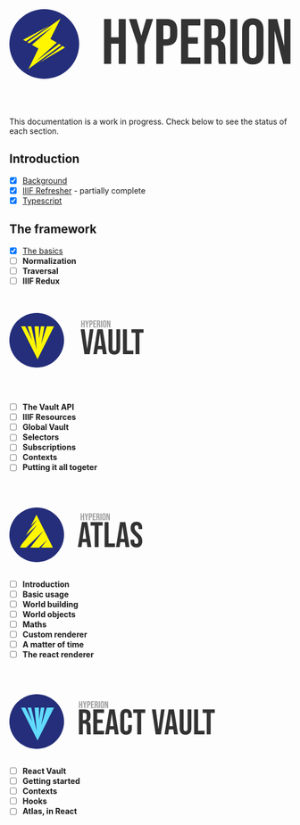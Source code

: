 <center>

<svg width="657px" height="163px" viewBox="0 0 657 163" version="1.1" xmlns="http://www.w3.org/2000/svg" xmlns:xlink="http://www.w3.org/1999/xlink">
    <!-- Generator: Sketch 49.1 (51147) - http://www.bohemiancoding.com/sketch -->
    <desc>Created with Sketch.</desc>
    <defs></defs>
    <g id="Page-1" stroke="none" stroke-width="1" fill="none" fill-rule="evenodd">
        <g id="-" transform="translate(-299.000000, -165.000000)">
            <circle id="Oval-2" fill="#242E7A" cx="380.5" cy="246.5" r="81.5"></circle>
            <polygon id="Path-3" fill="#FFF600" points="341 242.34082 418.692383 187 394.754883 234.750977 409.752134 243.227962 361.664062 286.724609 414.972201 246.178531 419.963867 249 343.503906 305.007812 366.835938 257.198242 351.747755 248.521511 399.316406 206.856445 345.395285 244.868408"></polygon>
            <polygon id="Path-4" fill="#FFF500" points="331 236.764648 337.316406 240.387695 391.703125 204"></polygon>
            <polygon id="Path-4" fill="#FFF500" transform="translate(399.437936, 270.223507) rotate(178.000000) translate(-399.437936, -270.223507) " points="369.61679 284.541921 374.872364 288.417355 429.259083 252.02966"></polygon>
            <path d="M520.15,188 L536.65,188 L536.65,230.75 L554.35,230.75 L554.35,188 L570.85,188 L570.85,293 L554.35,293 L554.35,245.75 L536.65,245.75 L536.65,293 L520.15,293 L520.15,188 Z M598.3,248.3 L578.35,188 L595.9,188 L607.15,226.55 L607.45,226.55 L618.7,188 L634.75,188 L614.8,248.3 L614.8,293 L598.3,293 L598.3,248.3 Z M642.25,188 L666.55,188 C674.750041,188 680.899979,190.199978 685,194.6 C689.100021,199.000022 691.15,205.449957 691.15,213.95 L691.15,224.3 C691.15,232.800043 689.100021,239.249978 685,243.65 C680.899979,248.050022 674.750041,250.25 666.55,250.25 L658.75,250.25 L658.75,293 L642.25,293 L642.25,188 Z M666.55,235.25 C669.250014,235.25 671.274993,234.500007 672.625,233 C673.975007,231.499993 674.65,228.950018 674.65,225.35 L674.65,212.9 C674.65,209.299982 673.975007,206.750008 672.625,205.25 C671.274993,203.749992 669.250014,203 666.55,203 L658.75,203 L658.75,235.25 L666.55,235.25 Z M700.15,188 L745.15,188 L745.15,203 L716.65,203 L716.65,230.75 L739.3,230.75 L739.3,245.75 L716.65,245.75 L716.65,278 L745.15,278 L745.15,293 L700.15,293 L700.15,188 Z M754.6,188 L779.05,188 C787.550043,188 793.74998,189.97498 797.65,193.925 C801.550019,197.87502 803.5,203.949959 803.5,212.15 L803.5,218.6 C803.5,229.500055 799.900036,236.399986 792.7,239.3 L792.7,239.6 C796.70002,240.800006 799.524992,243.249982 801.175,246.95 C802.825008,250.650018 803.65,255.599969 803.65,261.8 L803.65,280.25 C803.65,283.250015 803.749999,285.674991 803.95,287.525 C804.150001,289.375009 804.649996,291.199991 805.45,293 L788.65,293 C788.049997,291.299992 787.650001,289.700007 787.45,288.2 C787.249999,286.699993 787.15,284.00002 787.15,280.1 L787.15,260.9 C787.15,256.099976 786.375008,252.75001 784.825,250.85 C783.274992,248.949991 780.600019,248 776.8,248 L771.1,248 L771.1,293 L754.6,293 L754.6,188 Z M777.1,233 C780.400016,233 782.874992,232.150009 784.525,230.45 C786.175008,228.749992 787,225.90002 787,221.9 L787,213.8 C787,209.999981 786.325007,207.250009 784.975,205.55 C783.624993,203.849991 781.500015,203 778.6,203 L771.1,203 L771.1,233 L777.1,233 Z M815.05,188 L831.55,188 L831.55,293 L815.05,293 L815.05,188 Z M867.7,294.5 C859.59996,294.5 853.400021,292.200023 849.1,287.6 C844.799978,282.999977 842.65,276.500042 842.65,268.1 L842.65,212.9 C842.65,204.499958 844.799978,198.000023 849.1,193.4 C853.400021,188.799977 859.59996,186.5 867.7,186.5 C875.800041,186.5 881.999978,188.799977 886.3,193.4 C890.600022,198.000023 892.75,204.499958 892.75,212.9 L892.75,268.1 C892.75,276.500042 890.600022,282.999977 886.3,287.6 C881.999978,292.200023 875.800041,294.5 867.7,294.5 Z M867.7,279.5 C873.400028,279.5 876.25,276.050035 876.25,269.15 L876.25,211.85 C876.25,204.949965 873.400028,201.5 867.7,201.5 C861.999972,201.5 859.15,204.949965 859.15,211.85 L859.15,269.15 C859.15,276.050035 861.999972,279.5 867.7,279.5 Z M903.85,188 L924.55,188 L940.6,250.85 L940.9,250.85 L940.9,188 L955.6,188 L955.6,293 L938.65,293 L918.85,216.35 L918.55,216.35 L918.55,293 L903.85,293 L903.85,188 Z" id="HYPERION" fill="#333333"></path>
        </g>
    </g>
</svg>
</center>



<br />

<br/>

<br/>

<br/>

<div class="fesk-info">
This documentation is a work in progress. Check below to see the status of each section.
</div>

## Introduction

* [x] [Background](/introduction/background)
* [x] [IIIF Refresher](/introduction/iiif) - partially complete
* [x] [Typescript](/introduction/typescript)

## The framework

* [x] [The basics](/the-framework/the-basics)
* [ ] **Normalization**
* [ ] **Traversal**
* [ ] **IIIF Redux**

<br />

<br/>

<svg width="241px" height="98px" viewBox="0 0 241 98" version="1.1" xmlns="http://www.w3.org/2000/svg" xmlns:xlink="http://www.w3.org/1999/xlink">
    <!-- Generator: Sketch 49.1 (51147) - http://www.bohemiancoding.com/sketch -->
    <desc>Created with Sketch.</desc>
    <defs></defs>
    <g id="Page-1" stroke="none" stroke-width="1" fill="none" fill-rule="evenodd">
        <g id="-" transform="translate(-470.000000, -552.000000)">
            <path d="M597.768,581.2 L604.872,581.2 L609.48,615.952 L609.608,615.952 L614.216,581.2 L620.68,581.2 L613.896,626 L604.552,626 L597.768,581.2 Z M627.72,581.2 L637.256,581.2 L644.552,626 L637.512,626 L636.232,617.104 L636.232,617.232 L628.232,617.232 L626.952,626 L620.424,626 L627.72,581.2 Z M635.4,611.152 L632.264,589.008 L632.136,589.008 L629.064,611.152 L635.4,611.152 Z M658.056,626.64 C654.64265,626.64 652.040009,625.669343 650.248,623.728 C648.455991,621.786657 647.56,619.002685 647.56,615.376 L647.56,581.2 L654.6,581.2 L654.6,615.888 C654.6,617.424008 654.90933,618.53333 655.528,619.216 C656.14667,619.89867 657.031994,620.24 658.184,620.24 C659.336006,620.24 660.22133,619.89867 660.84,619.216 C661.45867,618.53333 661.768,617.424008 661.768,615.888 L661.768,581.2 L668.552,581.2 L668.552,615.376 C668.552,619.002685 667.656009,621.786657 665.864,623.728 C664.071991,625.669343 661.46935,626.64 658.056,626.64 Z M673.544,581.2 L680.584,581.2 L680.584,619.6 L692.168,619.6 L692.168,626 L673.544,626 L673.544,581.2 Z M696.072,587.6 L688.712,587.6 L688.712,581.2 L710.472,581.2 L710.472,587.6 L703.112,587.6 L703.112,626 L696.072,626 L696.072,587.6 Z" id="VAULT" fill="#333333"></path>
            <path d="M598.738,565.4 L600.718,565.4 L600.718,570.53 L602.842,570.53 L602.842,565.4 L604.822,565.4 L604.822,578 L602.842,578 L602.842,572.33 L600.718,572.33 L600.718,578 L598.738,578 L598.738,565.4 Z M608.116,572.636 L605.722,565.4 L607.828,565.4 L609.178,570.026 L609.214,570.026 L610.564,565.4 L612.49,565.4 L610.096,572.636 L610.096,578 L608.116,578 L608.116,572.636 Z M613.39,565.4 L616.306,565.4 C617.290005,565.4 618.027998,565.663997 618.52,566.192 C619.012002,566.720003 619.258,567.493995 619.258,568.514 L619.258,569.756 C619.258,570.776005 619.012002,571.549997 618.52,572.078 C618.027998,572.606003 617.290005,572.87 616.306,572.87 L615.37,572.87 L615.37,578 L613.39,578 L613.39,565.4 Z M616.306,571.07 C616.630002,571.07 616.872999,570.980001 617.035,570.8 C617.197001,570.619999 617.278,570.314002 617.278,569.882 L617.278,568.388 C617.278,567.955998 617.197001,567.650001 617.035,567.47 C616.872999,567.289999 616.630002,567.2 616.306,567.2 L615.37,567.2 L615.37,571.07 L616.306,571.07 Z M620.338,565.4 L625.738,565.4 L625.738,567.2 L622.318,567.2 L622.318,570.53 L625.036,570.53 L625.036,572.33 L622.318,572.33 L622.318,576.2 L625.738,576.2 L625.738,578 L620.338,578 L620.338,565.4 Z M626.872,565.4 L629.806,565.4 C630.826005,565.4 631.569998,565.636998 632.038,566.111 C632.506002,566.585002 632.74,567.313995 632.74,568.298 L632.74,569.072 C632.74,570.380007 632.308004,571.207998 631.444,571.556 L631.444,571.592 C631.924002,571.736001 632.262999,572.029998 632.461,572.474 C632.659001,572.918002 632.758,573.511996 632.758,574.256 L632.758,576.47 C632.758,576.830002 632.77,577.120999 632.794,577.343 C632.818,577.565001 632.878,577.783999 632.974,578 L630.958,578 C630.886,577.795999 630.838,577.604001 630.814,577.424 C630.79,577.243999 630.778,576.920002 630.778,576.452 L630.778,574.148 C630.778,573.571997 630.685001,573.170001 630.499,572.942 C630.312999,572.713999 629.992002,572.6 629.536,572.6 L628.852,572.6 L628.852,578 L626.872,578 L626.872,565.4 Z M629.572,570.8 C629.968002,570.8 630.264999,570.698001 630.463,570.494 C630.661001,570.289999 630.76,569.948002 630.76,569.468 L630.76,568.496 C630.76,568.039998 630.679001,567.710001 630.517,567.506 C630.354999,567.301999 630.100002,567.2 629.752,567.2 L628.852,567.2 L628.852,570.8 L629.572,570.8 Z M634.126,565.4 L636.106,565.4 L636.106,578 L634.126,578 L634.126,565.4 Z M640.444,578.18 C639.471995,578.18 638.728003,577.904003 638.212,577.352 C637.695997,576.799997 637.438,576.020005 637.438,575.012 L637.438,568.388 C637.438,567.379995 637.695997,566.600003 638.212,566.048 C638.728003,565.495997 639.471995,565.22 640.444,565.22 C641.416005,565.22 642.159997,565.495997 642.676,566.048 C643.192003,566.600003 643.45,567.379995 643.45,568.388 L643.45,575.012 C643.45,576.020005 643.192003,576.799997 642.676,577.352 C642.159997,577.904003 641.416005,578.18 640.444,578.18 Z M640.444,576.38 C641.128003,576.38 641.47,575.966004 641.47,575.138 L641.47,568.262 C641.47,567.433996 641.128003,567.02 640.444,567.02 C639.759997,567.02 639.418,567.433996 639.418,568.262 L639.418,575.138 C639.418,575.966004 639.759997,576.38 640.444,576.38 Z M644.782,565.4 L647.266,565.4 L649.192,572.942 L649.228,572.942 L649.228,565.4 L650.992,565.4 L650.992,578 L648.958,578 L646.582,568.802 L646.546,568.802 L646.546,578 L644.782,578 L644.782,565.4 Z" id="HYPERION" fill="#9E9E9E"></path>
            <circle id="Oval-2" fill="#242E7A" cx="519" cy="601" r="49"></circle>
            <polygon id="Triangle" fill="#FFF603" points="520.5 635 491 576 550 576"></polygon>
            <polygon id="Path-2" fill="#242E7A" points="507 567 519 618 514.310576 567"></polygon>
            <polygon id="Path-2" fill="#242E7A" points="493 565 511 601 499.884145 568"></polygon>
            <polygon id="Path-2" fill="#242E7A" points="533.962728 570 527 608 539 570"></polygon>
            <polygon id="Path-2" fill="#242E7A" points="523 560 523 598 529 560"></polygon>
        </g>
    </g>
</svg>

<br/><br/>

* [ ] **The Vault API**
* [ ] **IIIF Resources**
* [ ] **Global Vault**
* [ ] **Selectors**
* [ ] **Subscriptions**
* [ ] **Contexts**
* [ ] **Putting it all togeter**

<br/><br/>


<svg width="239px" height="98px" viewBox="0 0 239 98" version="1.1" xmlns="http://www.w3.org/2000/svg" xmlns:xlink="http://www.w3.org/1999/xlink">
    <!-- Generator: Sketch 49.1 (51147) - http://www.bohemiancoding.com/sketch -->
    <desc>Created with Sketch.</desc>
    <defs></defs>
    <g id="Page-1" stroke="none" stroke-width="1" fill="none" fill-rule="evenodd">
        <g id="-" transform="translate(-91.000000, -552.000000)">
            <circle id="Oval-2" fill="#242E7A" cx="140" cy="601" r="49"></circle>
            <polygon id="Triangle" fill="#FFF603" points="139.5 565 169 624 110 624"></polygon>
            <polygon id="Path-2" fill="#242E7A" points="109 604.395801 141 574 113.124434 609"></polygon>
            <polygon id="Path-2" fill="#242E7A" points="109 613.395801 141 583 113.124434 618"></polygon>
            <polygon id="Path-2" fill="#242E7A" points="127 640.395801 159 610 131.124434 645"></polygon>
            <polygon id="Path-2" fill="#242E7A" points="116 628.738058 152 594 120.639988 634"></polygon>
            <path d="M221.064,578.2 L230.6,578.2 L237.896,623 L230.856,623 L229.576,614.104 L229.576,614.232 L221.576,614.232 L220.296,623 L213.768,623 L221.064,578.2 Z M228.744,608.152 L225.608,586.008 L225.48,586.008 L222.408,608.152 L228.744,608.152 Z M243.848,584.6 L236.488,584.6 L236.488,578.2 L258.248,578.2 L258.248,584.6 L250.888,584.6 L250.888,623 L243.848,623 L243.848,584.6 Z M261.64,578.2 L268.68,578.2 L268.68,616.6 L280.264,616.6 L280.264,623 L261.64,623 L261.64,578.2 Z M289.352,578.2 L298.888,578.2 L306.184,623 L299.144,623 L297.864,614.104 L297.864,614.232 L289.864,614.232 L288.584,623 L282.056,623 L289.352,578.2 Z M297.032,608.152 L293.896,586.008 L293.768,586.008 L290.696,608.152 L297.032,608.152 Z M318.536,623.64 C315.12265,623.64 312.541342,622.669343 310.792,620.728 C309.042658,618.786657 308.168,616.002685 308.168,612.376 L308.168,609.816 L314.824,609.816 L314.824,612.888 C314.824,615.789348 316.039988,617.24 318.472,617.24 C319.666673,617.24 320.57333,616.888004 321.192,616.184 C321.81067,615.479996 322.12,614.338675 322.12,612.76 C322.12,610.882657 321.693338,609.22934 320.84,607.8 C319.986662,606.37066 318.408012,604.653343 316.104,602.648 C313.202652,600.087987 311.176006,597.773344 310.024,595.704 C308.871994,593.634656 308.296,591.29868 308.296,588.696 C308.296,585.154649 309.191991,582.413343 310.984,580.472 C312.776009,578.530657 315.37865,577.56 318.792,577.56 C322.162684,577.56 324.711991,578.530657 326.44,580.472 C328.168009,582.413343 329.032,585.197315 329.032,588.824 L329.032,590.68 L322.376,590.68 L322.376,588.376 C322.376,586.839992 322.077336,585.720004 321.48,585.016 C320.882664,584.311996 320.008006,583.96 318.856,583.96 C316.509322,583.96 315.336,585.389319 315.336,588.248 C315.336,589.869341 315.773329,591.383993 316.648,592.792 C317.522671,594.200007 319.111988,595.906657 321.416,597.912 C324.360015,600.472013 326.386661,602.797323 327.496,604.888 C328.605339,606.978677 329.16,609.431986 329.16,612.248 C329.16,615.917352 328.253342,618.733324 326.44,620.696 C324.626658,622.658676 321.992017,623.64 318.536,623.64 Z" id="atlas" fill="#333333"></path>
            <path d="M218.738,562.4 L220.718,562.4 L220.718,567.53 L222.842,567.53 L222.842,562.4 L224.822,562.4 L224.822,575 L222.842,575 L222.842,569.33 L220.718,569.33 L220.718,575 L218.738,575 L218.738,562.4 Z M228.116,569.636 L225.722,562.4 L227.828,562.4 L229.178,567.026 L229.214,567.026 L230.564,562.4 L232.49,562.4 L230.096,569.636 L230.096,575 L228.116,575 L228.116,569.636 Z M233.39,562.4 L236.306,562.4 C237.290005,562.4 238.027998,562.663997 238.52,563.192 C239.012002,563.720003 239.258,564.493995 239.258,565.514 L239.258,566.756 C239.258,567.776005 239.012002,568.549997 238.52,569.078 C238.027998,569.606003 237.290005,569.87 236.306,569.87 L235.37,569.87 L235.37,575 L233.39,575 L233.39,562.4 Z M236.306,568.07 C236.630002,568.07 236.872999,567.980001 237.035,567.8 C237.197001,567.619999 237.278,567.314002 237.278,566.882 L237.278,565.388 C237.278,564.955998 237.197001,564.650001 237.035,564.47 C236.872999,564.289999 236.630002,564.2 236.306,564.2 L235.37,564.2 L235.37,568.07 L236.306,568.07 Z M240.338,562.4 L245.738,562.4 L245.738,564.2 L242.318,564.2 L242.318,567.53 L245.036,567.53 L245.036,569.33 L242.318,569.33 L242.318,573.2 L245.738,573.2 L245.738,575 L240.338,575 L240.338,562.4 Z M246.872,562.4 L249.806,562.4 C250.826005,562.4 251.569998,562.636998 252.038,563.111 C252.506002,563.585002 252.74,564.313995 252.74,565.298 L252.74,566.072 C252.74,567.380007 252.308004,568.207998 251.444,568.556 L251.444,568.592 C251.924002,568.736001 252.262999,569.029998 252.461,569.474 C252.659001,569.918002 252.758,570.511996 252.758,571.256 L252.758,573.47 C252.758,573.830002 252.77,574.120999 252.794,574.343 C252.818,574.565001 252.878,574.783999 252.974,575 L250.958,575 C250.886,574.795999 250.838,574.604001 250.814,574.424 C250.79,574.243999 250.778,573.920002 250.778,573.452 L250.778,571.148 C250.778,570.571997 250.685001,570.170001 250.499,569.942 C250.312999,569.713999 249.992002,569.6 249.536,569.6 L248.852,569.6 L248.852,575 L246.872,575 L246.872,562.4 Z M249.572,567.8 C249.968002,567.8 250.264999,567.698001 250.463,567.494 C250.661001,567.289999 250.76,566.948002 250.76,566.468 L250.76,565.496 C250.76,565.039998 250.679001,564.710001 250.517,564.506 C250.354999,564.301999 250.100002,564.2 249.752,564.2 L248.852,564.2 L248.852,567.8 L249.572,567.8 Z M254.126,562.4 L256.106,562.4 L256.106,575 L254.126,575 L254.126,562.4 Z M260.444,575.18 C259.471995,575.18 258.728003,574.904003 258.212,574.352 C257.695997,573.799997 257.438,573.020005 257.438,572.012 L257.438,565.388 C257.438,564.379995 257.695997,563.600003 258.212,563.048 C258.728003,562.495997 259.471995,562.22 260.444,562.22 C261.416005,562.22 262.159997,562.495997 262.676,563.048 C263.192003,563.600003 263.45,564.379995 263.45,565.388 L263.45,572.012 C263.45,573.020005 263.192003,573.799997 262.676,574.352 C262.159997,574.904003 261.416005,575.18 260.444,575.18 Z M260.444,573.38 C261.128003,573.38 261.47,572.966004 261.47,572.138 L261.47,565.262 C261.47,564.433996 261.128003,564.02 260.444,564.02 C259.759997,564.02 259.418,564.433996 259.418,565.262 L259.418,572.138 C259.418,572.966004 259.759997,573.38 260.444,573.38 Z M264.782,562.4 L267.266,562.4 L269.192,569.942 L269.228,569.942 L269.228,562.4 L270.992,562.4 L270.992,575 L268.958,575 L266.582,565.802 L266.546,565.802 L266.546,575 L264.782,575 L264.782,562.4 Z" id="HYPERION" fill="#9E9E9E"></path>
        </g>
    </g>
</svg>

<br/>

<br/>

* [ ] **Introduction**
* [ ] **Basic usage**
* [ ] **World building**
* [ ] **World objects**
* [ ] **Maths**
* [ ] **Custom renderer**
* [ ] **A matter of time**
* [ ] **The react renderer**

<br/><br/>


<svg width="369px" height="98px" viewBox="0 0 369 98" version="1.1" xmlns="http://www.w3.org/2000/svg" xmlns:xlink="http://www.w3.org/1999/xlink">
    <!-- Generator: Sketch 49.1 (51147) - http://www.bohemiancoding.com/sketch -->
    <desc>Created with Sketch.</desc>
    <defs></defs>
    <g id="Page-1" stroke="none" stroke-width="1" fill="none" fill-rule="evenodd">
        <g id="react-vault-logo" transform="translate(0.000000, -1.000000)">
            <path d="M124.624,28.2 L135.056,28.2 C138.682685,28.2 141.327992,29.0426582 142.992,30.728 C144.656008,32.4133418 145.488,35.0053158 145.488,38.504 L145.488,41.256 C145.488,45.9066899 143.952015,48.8506605 140.88,50.088 L140.88,50.216 C142.586675,50.7280026 143.791996,51.7733254 144.496,53.352 C145.200004,54.9306746 145.552,57.0426534 145.552,59.688 L145.552,67.56 C145.552,68.8400064 145.594666,69.8746627 145.68,70.664 C145.765334,71.4533373 145.978665,72.2319962 146.32,73 L139.152,73 C138.895999,72.274663 138.725334,71.5920032 138.64,70.952 C138.554666,70.3119968 138.512,69.1600083 138.512,67.496 L138.512,59.304 C138.512,57.2559898 138.181337,55.8266707 137.52,55.016 C136.858663,54.2053293 135.717341,53.8 134.096,53.8 L131.664,53.8 L131.664,73 L124.624,73 L124.624,28.2 Z M134.224,47.4 C135.632007,47.4 136.687996,47.037337 137.392,46.312 C138.096004,45.586663 138.448,44.3706752 138.448,42.664 L138.448,39.208 C138.448,37.5866586 138.160003,36.413337 137.584,35.688 C137.007997,34.962663 136.10134,34.6 134.864,34.6 L131.664,34.6 L131.664,47.4 L134.224,47.4 Z M150.416,28.2 L169.616,28.2 L169.616,34.6 L157.456,34.6 L157.456,46.44 L167.12,46.44 L167.12,52.84 L157.456,52.84 L157.456,66.6 L169.616,66.6 L169.616,73 L150.416,73 L150.416,28.2 Z M179.088,28.2 L188.624,28.2 L195.92,73 L188.88,73 L187.6,64.104 L187.6,64.232 L179.6,64.232 L178.32,73 L171.792,73 L179.088,28.2 Z M186.768,58.152 L183.632,36.008 L183.504,36.008 L180.432,58.152 L186.768,58.152 Z M209.104,73.64 C205.733316,73.64 203.162676,72.6800096 201.392,70.76 C199.621324,68.8399904 198.736,66.1306842 198.736,62.632 L198.736,38.568 C198.736,35.0693158 199.621324,32.3600096 201.392,30.44 C203.162676,28.5199904 205.733316,27.56 209.104,27.56 C212.474684,27.56 215.045324,28.5199904 216.816,30.44 C218.586676,32.3600096 219.472,35.0693158 219.472,38.568 L219.472,43.304 L212.816,43.304 L212.816,38.12 C212.816,35.3466528 211.642678,33.96 209.296,33.96 C206.949322,33.96 205.776,35.3466528 205.776,38.12 L205.776,63.144 C205.776,65.8746803 206.949322,67.24 209.296,67.24 C211.642678,67.24 212.816,65.8746803 212.816,63.144 L212.816,56.296 L219.472,56.296 L219.472,62.632 C219.472,66.1306842 218.586676,68.8399904 216.816,70.76 C215.045324,72.6800096 212.474684,73.64 209.104,73.64 Z M229.2,34.6 L221.84,34.6 L221.84,28.2 L243.6,28.2 L243.6,34.6 L236.24,34.6 L236.24,73 L229.2,73 L229.2,34.6 Z M255.376,28.2 L262.48,28.2 L267.088,62.952 L267.216,62.952 L271.824,28.2 L278.288,28.2 L271.504,73 L262.16,73 L255.376,28.2 Z M285.328,28.2 L294.864,28.2 L302.16,73 L295.12,73 L293.84,64.104 L293.84,64.232 L285.84,64.232 L284.56,73 L278.032,73 L285.328,28.2 Z M293.008,58.152 L289.872,36.008 L289.744,36.008 L286.672,58.152 L293.008,58.152 Z M315.664,73.64 C312.25065,73.64 309.648009,72.669343 307.856,70.728 C306.063991,68.786657 305.168,66.0026848 305.168,62.376 L305.168,28.2 L312.208,28.2 L312.208,62.888 C312.208,64.4240077 312.51733,65.5333299 313.136,66.216 C313.75467,66.8986701 314.639994,67.24 315.792,67.24 C316.944006,67.24 317.82933,66.8986701 318.448,66.216 C319.06667,65.5333299 319.376,64.4240077 319.376,62.888 L319.376,28.2 L326.16,28.2 L326.16,62.376 C326.16,66.0026848 325.264009,68.786657 323.472,70.728 C321.679991,72.669343 319.07735,73.64 315.664,73.64 Z M331.152,28.2 L338.192,28.2 L338.192,66.6 L349.776,66.6 L349.776,73 L331.152,73 L331.152,28.2 Z M353.68,34.6 L346.32,34.6 L346.32,28.2 L368.08,28.2 L368.08,34.6 L360.72,34.6 L360.72,73 L353.68,73 L353.68,34.6 Z" id="REACT-VAULT" fill="#333333"></path>
            <path d="M124.738,13.4 L126.718,13.4 L126.718,18.53 L128.842,18.53 L128.842,13.4 L130.822,13.4 L130.822,26 L128.842,26 L128.842,20.33 L126.718,20.33 L126.718,26 L124.738,26 L124.738,13.4 Z M134.116,20.636 L131.722,13.4 L133.828,13.4 L135.178,18.026 L135.214,18.026 L136.564,13.4 L138.49,13.4 L136.096,20.636 L136.096,26 L134.116,26 L134.116,20.636 Z M139.39,13.4 L142.306,13.4 C143.290005,13.4 144.027998,13.6639974 144.52,14.192 C145.012002,14.7200026 145.258,15.4939949 145.258,16.514 L145.258,17.756 C145.258,18.7760051 145.012002,19.5499974 144.52,20.078 C144.027998,20.6060026 143.290005,20.87 142.306,20.87 L141.37,20.87 L141.37,26 L139.39,26 L139.39,13.4 Z M142.306,19.07 C142.630002,19.07 142.872999,18.9800009 143.035,18.8 C143.197001,18.6199991 143.278,18.3140022 143.278,17.882 L143.278,16.388 C143.278,15.9559978 143.197001,15.6500009 143.035,15.47 C142.872999,15.2899991 142.630002,15.2 142.306,15.2 L141.37,15.2 L141.37,19.07 L142.306,19.07 Z M146.338,13.4 L151.738,13.4 L151.738,15.2 L148.318,15.2 L148.318,18.53 L151.036,18.53 L151.036,20.33 L148.318,20.33 L148.318,24.2 L151.738,24.2 L151.738,26 L146.338,26 L146.338,13.4 Z M152.872,13.4 L155.806,13.4 C156.826005,13.4 157.569998,13.6369976 158.038,14.111 C158.506002,14.5850024 158.74,15.3139951 158.74,16.298 L158.74,17.072 C158.74,18.3800065 158.308004,19.2079983 157.444,19.556 L157.444,19.592 C157.924002,19.7360007 158.262999,20.0299978 158.461,20.474 C158.659001,20.9180022 158.758,21.5119963 158.758,22.256 L158.758,24.47 C158.758,24.8300018 158.77,25.1209989 158.794,25.343 C158.818,25.5650011 158.878,25.7839989 158.974,26 L156.958,26 C156.886,25.795999 156.838,25.6040009 156.814,25.424 C156.79,25.2439991 156.778,24.9200023 156.778,24.452 L156.778,22.148 C156.778,21.5719971 156.685001,21.1700011 156.499,20.942 C156.312999,20.7139989 155.992002,20.6 155.536,20.6 L154.852,20.6 L154.852,26 L152.872,26 L152.872,13.4 Z M155.572,18.8 C155.968002,18.8 156.264999,18.698001 156.463,18.494 C156.661001,18.289999 156.76,17.9480024 156.76,17.468 L156.76,16.496 C156.76,16.0399977 156.679001,15.710001 156.517,15.506 C156.354999,15.301999 156.100002,15.2 155.752,15.2 L154.852,15.2 L154.852,18.8 L155.572,18.8 Z M160.126,13.4 L162.106,13.4 L162.106,26 L160.126,26 L160.126,13.4 Z M166.444,26.18 C165.471995,26.18 164.728003,25.9040028 164.212,25.352 C163.695997,24.7999972 163.438,24.020005 163.438,23.012 L163.438,16.388 C163.438,15.379995 163.695997,14.6000028 164.212,14.048 C164.728003,13.4959972 165.471995,13.22 166.444,13.22 C167.416005,13.22 168.159997,13.4959972 168.676,14.048 C169.192003,14.6000028 169.45,15.379995 169.45,16.388 L169.45,23.012 C169.45,24.020005 169.192003,24.7999972 168.676,25.352 C168.159997,25.9040028 167.416005,26.18 166.444,26.18 Z M166.444,24.38 C167.128003,24.38 167.47,23.9660041 167.47,23.138 L167.47,16.262 C167.47,15.4339959 167.128003,15.02 166.444,15.02 C165.759997,15.02 165.418,15.4339959 165.418,16.262 L165.418,23.138 C165.418,23.9660041 165.759997,24.38 166.444,24.38 Z M170.782,13.4 L173.266,13.4 L175.192,20.942 L175.228,20.942 L175.228,13.4 L176.992,13.4 L176.992,26 L174.958,26 L172.582,16.802 L172.546,16.802 L172.546,26 L170.782,26 L170.782,13.4 Z" id="HYPERION" fill="#9E9E9E"></path>
            <circle id="Oval-2" fill="#242E7A" cx="49" cy="50" r="49"></circle>
            <polygon id="Triangle" fill="#61DAFB" points="50.5 84 21 25 80 25"></polygon>
            <polygon id="Path-2" fill="#242E7A" points="37 16 49 67 44.3105764 16"></polygon>
            <polygon id="Path-2" fill="#242E7A" points="23 14 41 50 29.8841448 17"></polygon>
            <polygon id="Path-2" fill="#242E7A" points="63.9627283 19 57 57 69 19"></polygon>
            <polygon id="Path-2" fill="#242E7A" points="53 9 53 47 59 9"></polygon>
        </g>
    </g>
</svg>

<br/>

<br/>

* [ ] **React Vault**
* [ ] **Getting started**
* [ ] **Contexts**
* [ ] **Hooks**
* [ ] **Atlas, in React**
